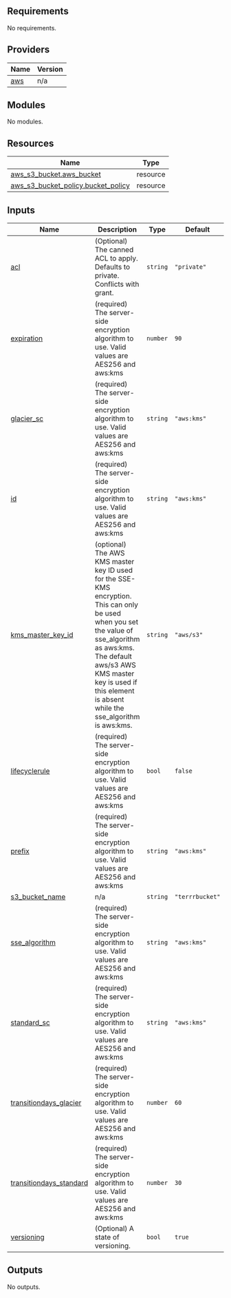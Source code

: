 ## Requirements

No requirements.

## Providers

| Name | Version |
|------|---------|
| <a name="provider_aws"></a> [aws](#provider\_aws) | n/a |

## Modules

No modules.

## Resources

| Name | Type |
|------|------|
| [aws_s3_bucket.aws_bucket](https://registry.terraform.io/providers/hashicorp/aws/latest/docs/resources/s3_bucket) | resource |
| [aws_s3_bucket_policy.bucket_policy](https://registry.terraform.io/providers/hashicorp/aws/latest/docs/resources/s3_bucket_policy) | resource |

## Inputs

| Name | Description | Type | Default | Required |
|------|-------------|------|---------|:--------:|
| <a name="input_acl"></a> [acl](#input\_acl) | (Optional) The canned ACL to apply. Defaults to private. Conflicts with grant. | `string` | `"private"` | no |
| <a name="input_expiration"></a> [expiration](#input\_expiration) | (required) The server-side encryption algorithm to use. Valid values are AES256 and aws:kms | `number` | `90` | no |
| <a name="input_glacier_sc"></a> [glacier\_sc](#input\_glacier\_sc) | (required) The server-side encryption algorithm to use. Valid values are AES256 and aws:kms | `string` | `"aws:kms"` | no |
| <a name="input_id"></a> [id](#input\_id) | (required) The server-side encryption algorithm to use. Valid values are AES256 and aws:kms | `string` | `"aws:kms"` | no |
| <a name="input_kms_master_key_id"></a> [kms\_master\_key\_id](#input\_kms\_master\_key\_id) | (optional) The AWS KMS master key ID used for the SSE-KMS encryption. This can only be used when you set the value of sse\_algorithm as aws:kms. The default aws/s3 AWS KMS master key is used if this element is absent while the sse\_algorithm is aws:kms. | `string` | `"aws/s3"` | no |
| <a name="input_lifecyclerule"></a> [lifecyclerule](#input\_lifecyclerule) | (required) The server-side encryption algorithm to use. Valid values are AES256 and aws:kms | `bool` | `false` | no |
| <a name="input_prefix"></a> [prefix](#input\_prefix) | (required) The server-side encryption algorithm to use. Valid values are AES256 and aws:kms | `string` | `"aws:kms"` | no |
| <a name="input_s3_bucket_name"></a> [s3\_bucket\_name](#input\_s3\_bucket\_name) | n/a | `string` | `"terrrbucket"` | no |
| <a name="input_sse_algorithm"></a> [sse\_algorithm](#input\_sse\_algorithm) | (required) The server-side encryption algorithm to use. Valid values are AES256 and aws:kms | `string` | `"aws:kms"` | no |
| <a name="input_standard_sc"></a> [standard\_sc](#input\_standard\_sc) | (required) The server-side encryption algorithm to use. Valid values are AES256 and aws:kms | `string` | `"aws:kms"` | no |
| <a name="input_transitiondays_glacier"></a> [transitiondays\_glacier](#input\_transitiondays\_glacier) | (required) The server-side encryption algorithm to use. Valid values are AES256 and aws:kms | `number` | `60` | no |
| <a name="input_transitiondays_standard"></a> [transitiondays\_standard](#input\_transitiondays\_standard) | (required) The server-side encryption algorithm to use. Valid values are AES256 and aws:kms | `number` | `30` | no |
| <a name="input_versioning"></a> [versioning](#input\_versioning) | (Optional) A state of versioning. | `bool` | `true` | no |

## Outputs

No outputs.
